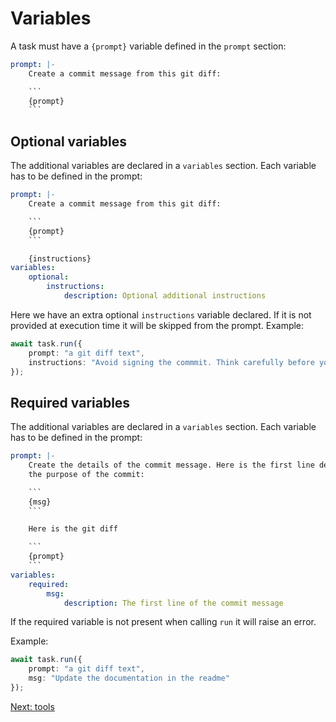 # Variables

A task must have a `{prompt}` variable defined in the `prompt` section:

```yaml
prompt: |-
    Create a commit message from this git diff:

    ```
    {prompt}
    ```
```

## Optional variables

The additional variables are declared in a `variables` section. Each variable has to be defined
in the prompt:

```yaml
prompt: |-
    Create a commit message from this git diff:

    ```
    {prompt}
    ```

    {instructions}
variables:
    optional:
        instructions:
            description: Optional additional instructions
```

Here we have an extra optional `instructions` variable declared. If it is not provided
at execution time it will be skipped from the prompt. Example:

```ts
await task.run({
    prompt: "a git diff text",
    instructions: "Avoid signing the commmit. Think carefully before you write your commit message."
});
```

## Required variables

The additional variables are declared in a `variables` section. Each variable has to be defined
in the prompt:

```yaml
prompt: |-
    Create the details of the commit message. Here is the first line describing
    the purpose of the commit:

    ```
    {msg}
    ```

    Here is the git diff

    ```
    {prompt}
    ```
variables:
    required:
        msg:
            description: The first line of the commit message
```

If the required variable is not present when calling `run` it will raise an error. 

Example:

```ts
await task.run({
    prompt: "a git diff text",
    msg: "Update the documentation in the readme"
});
```


<a href="javascript:openLink('/libraries/task/tools')">Next: tools</a>

